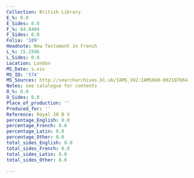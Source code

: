```yaml
---
Collection: British Library
E_%: 0.0
E_Sides: 0.0
F_%: 84.8404
F_Sides: 0.0
Folia: '189'
Headnote: New Testament in French
L_%: 15.1596
L_Sides: 0.0
Location: London
MS_Date: s.xiv
MS_ID: '574'
MS_Sources: http://searcharchives.bl.uk/IAMS_VU2:IAMS040-002107664
Notes: see catalogue for contents
O_%: 0.0
O_Sides: 0.0
Place_of_production: ''
Produced_for: ''
Reference: Royal 20 B V
percentage_English: 0.0
percentage_French: 0.0
percentage_Latin: 0.0
percentage_Other: 0.0
total_sides_English: 0.0
total_sides_French: 0.0
total_sides_Latin: 0.0
total_sides_Other: 0.0

---
```

